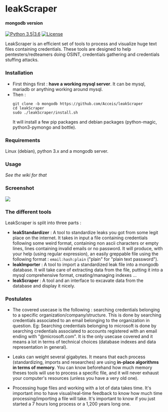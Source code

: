 # leakScraper
#### mongodb version
[![Python 3.5|3.6](https://img.shields.io/badge/python-3.x-green.svg)](https://www.python.org/) [![License](https://img.shields.io/badge/license-GPLv3-red.svg)](https://raw.githubusercontent.com/almandin/fuxploider/master/LICENSE.md)

LeakScraper is an efficient set of tools to process and visualize huge text files containing credentials. These tools are designed to help pentesters/redteamers doing OSINT, credentials gathering and credentials stuffing attacks.

### Installation
- First things first : **have a working mysql server**. It can be mysql, mariadb or anything working around mysql.
- Then :
	```shell
	git clone -b mongodb https://github.com/Acceis/leakScraper
	cd leakScraper
	sudo ./leakScraper/install.sh
	```
	It will install a few pip packages and debian packages (python-magic, python3-pymongo and bottle).

### Requirements
Linux (debian), python 3.x and a mongodb server.

### Usage
*See the wiki for that*
### Screenshot
![](https://github.com/Acceis/leakScraper/blob/master/screenshots/leakScraper.png)

### The different tools
LeakScraper is split into three parts :
- **leakStandardizer** : A tool to standardize leaks you got from some legit place on the internet. It takes in input a file containing credentials following some weird format, containing non ascii characters or empty lines, lines containing invalid emails or no password. It will produce, with your help (using regular expression), an easily greppable file using the following format : `email:hash:plain` ("plain" for "plain text password").
- **leakImporter** : A tool to import a standardized leak file into a mongodb database. It will take care of extracting data from the file, putting it into a mysql comprehensive format, creating/managing indexes ...
- **leakScraper** : A tool and an interface to excavate data from the database and display it nicely.

### Postulates
- The covered usecase is the following : searching credentials belonging to a specific organization/company/structure. This is done by searching credentials associated to an email belonging to the organization in question. Eg: Searching credentials belonging to microsoft is done by searching credentials associated to accounts registered with an email ending with "@microsoft.com". It is the only usecase covered and it means a lot in terms of technical choices (database indexes and data representation in general).

- Leaks can weight several gigabytes. It means that each process (standardizing, imports and researches) are using **in-place algorithms in terms of memory**. You can know beforehand how much memory theses tools will use to process a specific file, and it will never exhaust your computer's resources (unless you have a very old one).

- Processing huge files and working with a lot of data takes time. It's important imo to have visual/real-time feedback to know how much time processing/importing a file will take. It's important to know if you just started a 7 hours long process or a 1,200 years long one.

